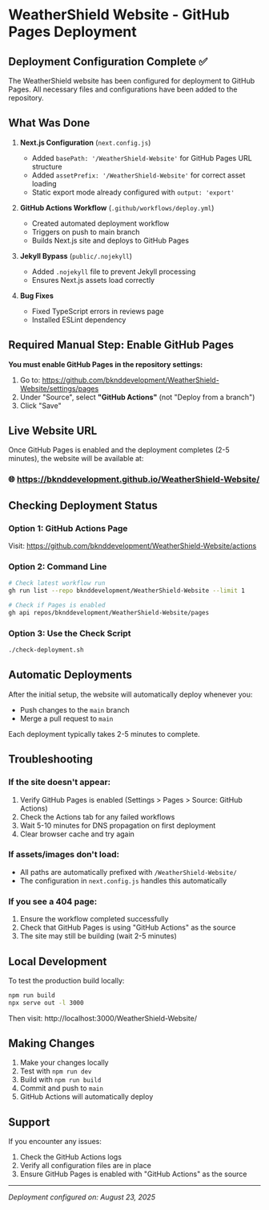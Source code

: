 # WeatherShield Website - GitHub Pages Deployment

## Deployment Configuration Complete ✅

The WeatherShield website has been configured for deployment to GitHub Pages. All necessary files and configurations have been added to the repository.

## What Was Done

1. **Next.js Configuration** (`next.config.js`)
   - Added `basePath: '/WeatherShield-Website'` for GitHub Pages URL structure
   - Added `assetPrefix: '/WeatherShield-Website'` for correct asset loading
   - Static export mode already configured with `output: 'export'`

2. **GitHub Actions Workflow** (`.github/workflows/deploy.yml`)
   - Created automated deployment workflow
   - Triggers on push to main branch
   - Builds Next.js site and deploys to GitHub Pages

3. **Jekyll Bypass** (`public/.nojekyll`)
   - Added `.nojekyll` file to prevent Jekyll processing
   - Ensures Next.js assets load correctly

4. **Bug Fixes**
   - Fixed TypeScript errors in reviews page
   - Installed ESLint dependency

## Required Manual Step: Enable GitHub Pages

**You must enable GitHub Pages in the repository settings:**

1. Go to: https://github.com/bknddevelopment/WeatherShield-Website/settings/pages
2. Under "Source", select **"GitHub Actions"** (not "Deploy from a branch")
3. Click "Save"

## Live Website URL

Once GitHub Pages is enabled and the deployment completes (2-5 minutes), the website will be available at:

### 🌐 https://bknddevelopment.github.io/WeatherShield-Website/

## Checking Deployment Status

### Option 1: GitHub Actions Page
Visit: https://github.com/bknddevelopment/WeatherShield-Website/actions

### Option 2: Command Line
```bash
# Check latest workflow run
gh run list --repo bknddevelopment/WeatherShield-Website --limit 1

# Check if Pages is enabled
gh api repos/bknddevelopment/WeatherShield-Website/pages
```

### Option 3: Use the Check Script
```bash
./check-deployment.sh
```

## Automatic Deployments

After the initial setup, the website will automatically deploy whenever you:
- Push changes to the `main` branch
- Merge a pull request to `main`

Each deployment typically takes 2-5 minutes to complete.

## Troubleshooting

### If the site doesn't appear:
1. Verify GitHub Pages is enabled (Settings > Pages > Source: GitHub Actions)
2. Check the Actions tab for any failed workflows
3. Wait 5-10 minutes for DNS propagation on first deployment
4. Clear browser cache and try again

### If assets/images don't load:
- All paths are automatically prefixed with `/WeatherShield-Website/`
- The configuration in `next.config.js` handles this automatically

### If you see a 404 page:
1. Ensure the workflow completed successfully
2. Check that GitHub Pages is using "GitHub Actions" as the source
3. The site may still be building (wait 2-5 minutes)

## Local Development

To test the production build locally:
```bash
npm run build
npx serve out -l 3000
```

Then visit: http://localhost:3000/WeatherShield-Website/

## Making Changes

1. Make your changes locally
2. Test with `npm run dev`
3. Build with `npm run build`
4. Commit and push to `main`
5. GitHub Actions will automatically deploy

## Support

If you encounter any issues:
1. Check the GitHub Actions logs
2. Verify all configuration files are in place
3. Ensure GitHub Pages is enabled with "GitHub Actions" as the source

---

*Deployment configured on: August 23, 2025*